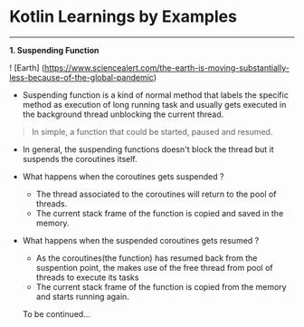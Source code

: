 # Kotlin Learnings by Examples
***
**1. Suspending Function**

! [Earth] (https://www.sciencealert.com/the-earth-is-moving-substantially-less-because-of-the-global-pandemic)

- Suspending function is a kind of normal method that labels the specific method as execution of long running task and usually gets executed in the background thread unblocking the current thread.
> In simple, a function that could be started, paused and resumed.  
- In general, the suspending functions doesn't block the thread but it suspends the coroutines itself. 
- What happens when the coroutines gets suspended ?
    * The thread associated to the coroutines will return to the pool of threads. 
    * The current stack frame of the function is copied and saved in the memory. 
- What happens when the suspended coroutines gets resumed ?
    * As the coroutines(the function) has resumed back from the suspention point, the makes use of the free thread from pool of threads to execute its tasks
    * The current stack frame of the function is copied from the memory and starts running again. 
	
	To be continued...
